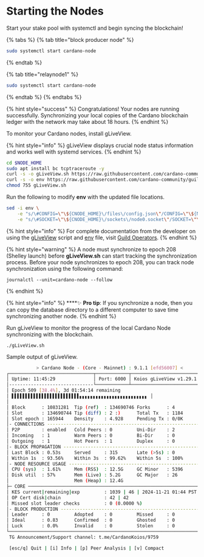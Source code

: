 # Starting the Nodes

Start your stake pool with systemctl and begin syncing the blockchain!

{% tabs %}
{% tab title="block producer node" %}
```bash
sudo systemctl start cardano-node
```
{% endtab %}

{% tab title="relaynode1" %}
```bash
sudo systemctl start cardano-node
```
{% endtab %}
{% endtabs %}

{% hint style="success" %}
Congratulations! Your nodes are running successfully. Synchronizing your local copies of the Cardano blockchain ledger with the network may take about 18 hours.
{% endhint %}

To monitor your Cardano nodes, install gLiveView. <a href="#gliveview" id="gliveview"></a>

{% hint style="info" %}
gLiveView displays crucial node status information and works well with systemd services.
{% endhint %}

```bash
cd $NODE_HOME
sudo apt install bc tcptraceroute -y
curl -s -o gLiveView.sh https://raw.githubusercontent.com/cardano-community/guild-operators/master/scripts/cnode-helper-scripts/gLiveView.sh
curl -s -o env https://raw.githubusercontent.com/cardano-community/guild-operators/master/scripts/cnode-helper-scripts/env
chmod 755 gLiveView.sh
```

Run the following to modify **env** with the updated file locations.

```bash
sed -i env \
    -e "s/\#CONFIG=\"\${CNODE_HOME}\/files\/config.json\"/CONFIG=\"\${NODE_HOME}\/config.json\"/g" \
    -e "s/\#SOCKET=\"\${CNODE_HOME}\/sockets\/node0.socket\"/SOCKET=\"\${NODE_HOME}\/db\/socket\"/g"
```

{% hint style="info" %}
For complete documentation from the developer on using the [gLiveView](https://cardano-community.github.io/guild-operators/Scripts/gliveview/) script and [env](https://cardano-community.github.io/guild-operators/Scripts/env/) file, visit [Guild Operators](https://cardano-community.github.io/guild-operators/).
{% endhint %}

{% hint style="warning" %}
A node must synchronize to epoch 208 (Shelley launch) before **gLiveView.sh** can start tracking the synchronization process. Before your node synchronizes to epoch 208, you can track node synchronization using the following command:

```
journalctl --unit=cardano-node --follow
```
{% endhint %}

{% hint style="info" %}
****:sparkles: **Pro tip**: If you synchronize a node, then you can copy the database directory to a different computer to save time synchronizing another node.
{% endhint %}

Run gLiveView to monitor the progress of the local Cardano Node synchronizing with the blockchain.

```
./gLiveView.sh
```

Sample output of gLiveView.

<!-- ![](../../../../.gitbook/assets/glive-update2.jpg) -->

```bash
           > Cardano Node - (Core - Mainnet) : 9.1.1 [efd56007] <
┌───────────────────────────────┬────────────┬─────────────────────────┐
│ Uptime: 11:45:29              │ Port: 6000 │ Koios gLiveView v1.29.1 │
│-------------------------------└────────────┴─────────────────────────┤
│ Epoch 509 [38.4%], 3d 01:54:14 remaining                             │
│ ▌▌▌▌▌▌▌▌▌▌▌▌▌▌▌▌▌▌▌▌▌▌▌▌▌▖▖▖▖▖▖▖▖▖▖▖▖▖▖▖▖▖▖▖▖▖▖▖▖▖ │
│                                                                      │
│ Block      : 10831281  Tip (ref)  : 134690746 Forks      : 4         │
│ Slot       : 134690744 Tip (diff) : 2 :)      Total Tx   : 1184      │
│ Slot epoch : 165944    Density    : 4.928     Pending Tx : 0/0K      │
│- CONNECTIONS --------------------------------------------------------│
│ P2P        : enabled   Cold Peers : 0         Uni-Dir    : 2         │
│ Incoming   : 1         Warm Peers : 0         Bi-Dir     : 0         │
│ Outgoing   : 1         Hot Peers  : 1         Duplex     : 0         │
│- BLOCK PROPAGATION --------------------------------------------------│
│ Last Block : 0.53s     Served     : 315       Late (>5s) : 0         │
│ Within 1s  : 93.56%    Within 3s  : 99.62%    Within 5s  : 100%      │
│- NODE RESOURCE USAGE ------------------------------------------------│
│ CPU (sys)  : 1.61%     Mem (RSS)  : 12.5G     GC Minor   : 5396      │
│ Disk util  : 57%       Mem (Live) : 5.2G      GC Major   : 26        │
│                        Mem (Heap) : 12.4G                            │
├─ CORE ───────────────────────────────────────────────────────────────┤
│ KES current|remaining|exp         : 1039 | 46 | 2024-11-21 01:44 PST │
│ OP Cert disk|chain                : 42 | 42                          │
│ Missed slot leader checks         : 0 (0.0000 %)                     │
│- BLOCK PRODUCTION ---------------------------------------------------│
│ Leader     : 0         Adopted    : 0         Missed     : 0         │
│ Ideal      : 0.83      Confirmed  : 0         Ghosted    : 0         │
│ Luck       : 0.0%      Invalid    : 0         Stolen     : 0         │
└──────────────────────────────────────────────────────────────────────┘
 TG Announcement/Support channel: t.me/CardanoKoios/9759

 [esc/q] Quit | [i] Info | [p] Peer Analysis | [v] Compact

```